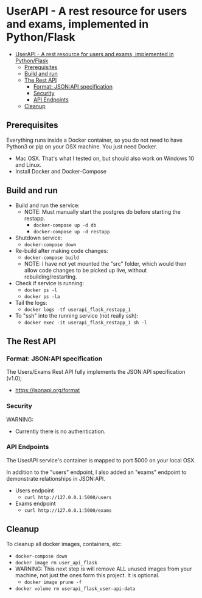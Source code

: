 # UserAPI - A rest resource for users and exams, implemented in Python/Flask

- [UserAPI - A rest resource for users and exams, implemented in Python/Flask](#userapi---a-rest-resource-for-users-and-exams--implemented-in-python-flask)
  * [Prerequisites](#prerequisites)
  * [Build and run](#build-and-run)
  * [The Rest API](#the-rest-api)
    + [Format: JSON:API specification](#format--json-api-specification)
    + [Security](#security)
    + [API Endpoints](#api-endpoints)
  * [Cleanup](#cleanup)

## Prerequisites

Everything runs inside a Docker container, so you do not need to have Python3 
or pip on your OSX machine. You just need Docker.

- Mac OSX. That's what I tested on, but should also work on Windows 10 and Linux.
- Install Docker and Docker-Compose

## Build and run

- Build and run the service:
  - NOTE: Must manually start the postgres db before starting the restapp.
    - `docker-compose up -d db`
    - `docker-compose up -d restapp`
- Shutdown service:
  - `docker-compose down`
- Re-build after making code changes:
  - `docker-compose build`
  - NOTE: I have not yet mounted the "src" folder, which would then allow code changes to be picked up live, without rebuilding/restarting.
- Check if service is running:
  - `docker ps -l`
  - `docker ps -la`
- Tail the logs:
  - `docker logs -tf userapi_flask_restapp_1`
- To "ssh" into the running service (not really ssh):
  - `docker exec -it userapi_flask_restapp_1 sh -l`

## The Rest API

### Format: JSON:API specification

The Users/Exams Rest API fully implements the JSON:API specification (v1.0);

- https://jsonapi.org/format

### Security

WARNING:

- Currently there is no authentication.

### API Endpoints

The UserAPI service's container is mapped to port 5000 on your local OSX.

In addition to the "users" endpoint, I also added an "exams" endpoint to demonstrate relationships in JSON:API.

- Users endpoint
  - `curl http://127.0.0.1:5000/users`
- Exams endpoint
  - `curl http://127.0.0.1:5000/exams`

## Cleanup

To cleanup all docker images, containers, etc:

- `docker-compose down`
- `docker image rm user_api_flask`
- WARNING: This next step is will remove ALL unused images from your machine, not just the ones form this project. It is optional.
  - `docker image prune -f`
- `docker volume rm userapi_flask_user-api-data`
